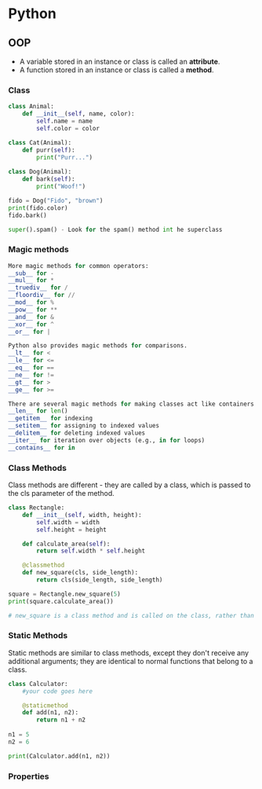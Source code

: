 # Python

## OOP

- A variable stored in an instance or class is called an **attribute**.
- A function stored in an instance or class is called a **method**.

### Class
```py
class Animal: 
    def __init__(self, name, color):
        self.name = name
        self.color = color

class Cat(Animal):
    def purr(self):
        print("Purr...")
        
class Dog(Animal):
    def bark(self):
        print("Woof!")

fido = Dog("Fido", "brown")
print(fido.color)
fido.bark()

super().spam() - Look for the spam() method int he superclass
```

### Magic methods
```py
More magic methods for common operators:
__sub__ for -
__mul__ for *
__truediv__ for /
__floordiv__ for //
__mod__ for %
__pow__ for **
__and__ for &
__xor__ for ^
__or__ for |

Python also provides magic methods for comparisons.
__lt__ for <
__le__ for <=
__eq__ for ==
__ne__ for !=
__gt__ for >
__ge__ for >=

There are several magic methods for making classes act like containers.
__len__ for len()
__getitem__ for indexing
__setitem__ for assigning to indexed values
__delitem__ for deleting indexed values
__iter__ for iteration over objects (e.g., in for loops)
__contains__ for in
```

### Class Methods

Class methods are different - they are called by a class, which is passed to the cls parameter of the method.
```py
class Rectangle:
    def __init__(self, width, height):
        self.width = width
        self.height = height

    def calculate_area(self):
        return self.width * self.height

    @classmethod
    def new_square(cls, side_length):
        return cls(side_length, side_length)

square = Rectangle.new_square(5)
print(square.calculate_area())

# new_square is a class method and is called on the class, rather than on an instance of the class. It returns a new object of the class cls.
```

### Static Methods

Static methods are similar to class methods, except they don't receive any additional arguments; they are identical to normal functions that belong to a class.
```py
class Calculator:
    #your code goes here

    @staticmethod   
    def add(n1, n2):
        return n1 + n2
        
n1 = 5
n2 = 6

print(Calculator.add(n1, n2))
```

### Properties
```py
```

```py
```

```py
```

```py
```

```py
```

```py
```

```py
```